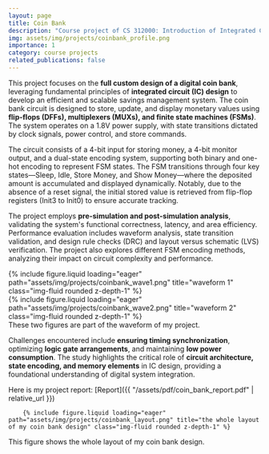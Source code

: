 ```yaml
---
layout: page
title: Coin Bank
description: "Course project of CS 312000: Introduction of Integrated Circuit Design"
img: assets/img/projects/coinbank_profile.png
importance: 1
category: course projects
related_publications: false
---
```


This project focuses on the **full custom design of a digital coin bank**, leveraging fundamental principles of **integrated circuit (IC) design** to develop an efficient and scalable savings management system. The coin bank circuit is designed to store, update, and display monetary values using **flip-flops (DFFs), multiplexers (MUXs), and finite state machines (FSMs)**. The system operates on a 1.8V power supply, with state transitions dictated by clock signals, power control, and store commands.

The circuit consists of a 4-bit input for storing money, a 4-bit monitor output, and a dual-state encoding system, supporting both binary and one-hot encoding to represent FSM states. The FSM transitions through four key states—Sleep, Idle, Store Money, and Show Money—where the deposited amount is accumulated and displayed dynamically. Notably, due to the absence of a reset signal, the initial stored value is retrieved from flip-flop registers (Init3 to Init0) to ensure accurate tracking.

The project employs **pre-simulation and post-simulation analysis**, validating the system's functional correctness, latency, and area efficiency. Performance evaluation includes waveform analysis, state transition validation, and design rule checks (DRC) and layout versus schematic (LVS) verification. The project also explores different FSM encoding methods, analyzing their impact on circuit complexity and performance.

<div class="row">
    <div class="col-sm mt-3 mt-md-0">
        {% include figure.liquid loading="eager" path="assets/img/projects/coinbank_wave1.png" title="waveform 1" class="img-fluid rounded z-depth-1" %}
    </div>
    <div class="col-sm mt-3 mt-md-0">
        {% include figure.liquid loading="eager" path="assets/img/projects/coinbank_wave2.png" title="waveform 2" class="img-fluid rounded z-depth-1" %}
    </div>
</div>
<div class="caption">
    These two figures are part of the waveform of my project.
</div>

Challenges encountered include **ensuring timing synchronization**, optimizing **logic gate arrangements**, and maintaining **low power consumption**. The study highlights the critical role of **circuit architecture, state encoding, and memory elements** in IC design, providing a foundational understanding of digital system integration.

Here is my project report: [Report]({{ "/assets/pdf/coin_bank_report.pdf" | relative_url }})

<div class="col-sm-12 text-center">
    
        {% include figure.liquid loading="eager" path="assets/img/projects/coinbank_layout.png" title="the whole layout of my coin bank design" class="img-fluid rounded z-depth-1" %}
    
</div>
<div class="caption">
    This figure shows the whole layout of my coin bank design.
</div>
